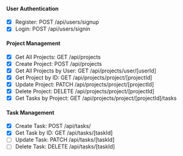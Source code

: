 #### User Authentication

- [x] Register: POST /api/users/signup
- [x] Login: POST /api/users/signin

#### Project Management

- [x] Get All Projects: GET /api/projects
- [x] Create Project: POST /api/projects
- [x] Get All Projects by User: GET /api/projects/user/[userId]
- [x] Get Project by ID: GET /api/projects/project/[projectId]
- [x] Update Project: PATCH /api/projects/project/[projectId]
- [x] Delete Project: DELETE /api/projects/project/[projectId]
- [x] Get Tasks by Project: GET /api/projects/project/[projectId]/tasks

#### Task Management

- [x] Create Task: POST /api/tasks/
- [x] Get Task by ID: GET /api/tasks/[taskId]
- [ ] Update Task: PATCH /api/tasks/[taskId]
- [ ] Delete Task: DELETE /api/tasks/[taskId]
